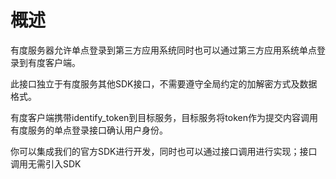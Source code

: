 # 概述

有度服务器允许单点登录到第三方应用系统同时也可以通过第三方应用系统单点登录到有度客户端。

此接口独立于有度服务其他SDK接口，不需要遵守全局约定的加解密方式及数据格式。

有度客户端携带identify_token到目标服务，目标服务将token作为提交内容调用有度服务的单点登录接口确认用户身份。

你可以集成我们的官方SDK进行开发，同时也可以通过接口调用进行实现；接口调用无需引入SDK
